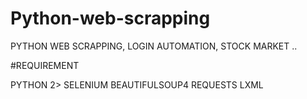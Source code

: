 # Python-web-scrapping
PYTHON WEB SCRAPPING, LOGIN AUTOMATION, STOCK MARKET ..

#REQUIREMENT

PYTHON 2>
SELENIUM
BEAUTIFULSOUP4
REQUESTS
LXML
